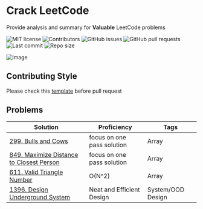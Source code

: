 # Crack LeetCode

Provide analysis and summary for **Valuable** LeetCode problems

![MIT license](https://img.shields.io/badge/License-MIT-green.svg)
![Contributors](https://img.shields.io/github/contributors/TianQ20/Crack-LeetCode)
![GitHub issues](https://img.shields.io/github/issues/TianQ20/Crack-LeetCode)
![GitHub pull requests](https://img.shields.io/github/issues-pr/TianQ20/Crack-LeetCode)
![Last commit](https://img.shields.io/github/last-commit/TianQ20/Crack-LeetCode)
![Repo size](https://img.shields.io/github/repo-size/TianQ20/Crack-LeetCode)

![image](https://user-images.githubusercontent.com/54377114/97521222-7cc2b280-1973-11eb-915b-6c07c8d82a07.png)

## Contributing Style

Please check this [template](https://github.com/TianQ20/Crack-LeetCode/blob/main/template.md) before pull request

## Problems

| Solution | Proficiency | Tags |
| -------- | -------- | --------
| [299. Bulls and Cows](https://github.com/TianQ20/Crack-LeetCode/blob/main/AlgoTogether_program/week1/required/299.md) | focus on one pass solution | Array |
| [849. Maximize Distance to Closest Person](https://github.com/TianQ20/Crack-LeetCode/blob/main/Questions/Array/849.md) | focus on one pass solution | Array |
| [611. Valid Triangle Number](https://github.com/TianQ20/Crack-LeetCode/blob/main/Questions/Array/611.%20Valid%20Triangle%20Number.md) | O(N^2) | Array |
| [1396. Design Underground System](https://github.com/TianQ20/Crack-LeetCode/blob/main/Questions/SystemDesign/1396.%20Design%20Underground%20System.md) | Neat and Efficient Design | System/OOD Design |
